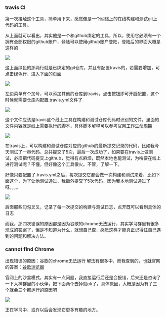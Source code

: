 ### travis CI
第一次接触这个工具，简单用下来，感觉像是一个网络上的在线构建和测试git上代码的工具。

从上面就可以看出，其实他是一个和github绑定的工具，所以，使用它必须有一个拥有全部权限的github账户，登陆可以使用github账户登陆，登陆后的界面大概是这样的

![](https://user-gold-cdn.xitu.io/2018/11/6/166e49f8baf9f1a5?w=2220&h=1274&f=png&s=273857)

这上面绿色的那两行就是已绑定的git仓库，并且有配置travis的，若需要增加，可点击绿色行，进入下面的页面

![](https://user-gold-cdn.xitu.io/2018/11/6/166e4a1fb21c9509?w=2400&h=1594&f=png&s=386145)

左边菜单有个加号，可以添加其他的仓库到travis，点击按钮即可开启配置，这个时候就需要仓库内配置.travis.yml文件了

![](https://user-gold-cdn.xitu.io/2018/11/6/166e4a432ab9caa5?w=2400&h=1594&f=png&s=362344)

这个文件应该是travis这个线上工具在构建和测试仓库代码时识别的文件，里面的文件内容就是线上需要执行的脚本，具体脚本解释可以参考官网[工作生命周期](https://docs.travis-ci.com/user/job-lifecycle/)

![](https://user-gold-cdn.xitu.io/2018/11/6/166e4a6e8acc8a71?w=2048&h=1536&f=png&s=361381)

在travis上，可以构建和测试仓库对应的github的最新提交记录的代码，比如我今天测试了一串代码，总共提交了5次，最后一次成功了，如果要在travis上做测试，必须把代码提交上github，觉得有点麻烦，既然本地也能测试，为啥要在线上进行测试呢？不懂，但好像这个工具很火。不管，了解一下。

好像只要配置了.travis.yml之后，每次提交它都会做一次构建和测试来着，比如下面这个，为了让他测试通过，我额外提交了5次代码，因为我本地测试通过了呀。。。。

![](https://user-gold-cdn.xitu.io/2018/11/6/166e4acc46c1ac2b?w=2346&h=756&f=png&s=154388)

后面那些勾勾叉叉，记录了每一次提交的构建与测试日志，点开既可以看到具体的日志

而我，那四次错误的原因都是因为谷歌的chrome无法运行，其实学习群里有很多现成的答案了，但是不知道为什么，就想自己查，感觉这样才能真正记得住自己遇到的问题和解决方法。

### cannot find Chrome
出现错误的原因：谷歌的chrome无法运行
解法有很多中，而我查到的，也就官网的答案：[谷歌浏览器](https://docs.travis-ci.com/user/chrome)

官网上的沙盒模式，其实有一点问题，我直接运行后还是会报错，后来还是咨询了一下大神群里的小伙伴，把下面两个去掉就ok了，具体原因，大概是因为有了三个就会三个都运行的原因吧

![](https://user-gold-cdn.xitu.io/2018/11/6/166e4b5d324da2d4?w=1896&h=704&f=png&s=151259)

正在学习中，或许以后会发现它更多有趣的地方。

